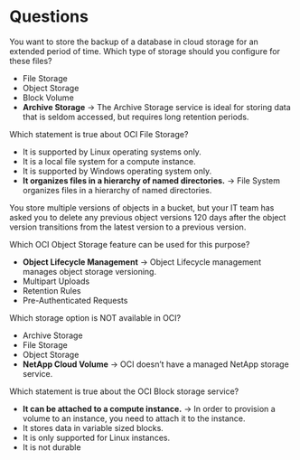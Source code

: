 # Questions

You want to store the backup of a database in cloud storage for an extended period of time.
Which type of storage should you configure for these files?
- File Storage
- Object Storage
- Block Volume
- **Archive Storage** -> The Archive Storage service is ideal for storing data that is seldom accessed, but requires long retention periods.


Which statement is true about OCI File Storage?
- It is supported by Linux operating systems only.
- It is a local file system for a compute instance.
- It is supported by Windows operating system only.
- **It organizes files in a hierarchy of named directories.** -> File System organizes files in a hierarchy of named directories.


You store multiple versions of objects in a bucket, but your IT team has asked you to delete any previous object versions 120 days after the object version transitions from the latest version to a previous version.

Which OCI Object Storage feature can be used for this purpose?
- **Object Lifecycle Management** -> Object Lifecycle management manages object storage versioning.
- Multipart Uploads
- Retention Rules
- Pre-Authenticated Requests


Which storage option is NOT available in OCI?
- Archive Storage
- File Storage
- Object Storage
- **NetApp Cloud Volume** -> OCI doesn’t have a managed NetApp storage service.


Which statement is true about the OCI Block storage service?
- **It can be attached to a compute instance.** -> In order to provision a volume to an instance, you need to attach it to the instance.
- It stores data in variable sized blocks.
- It is only supported for Linux instances.
- It is not durable